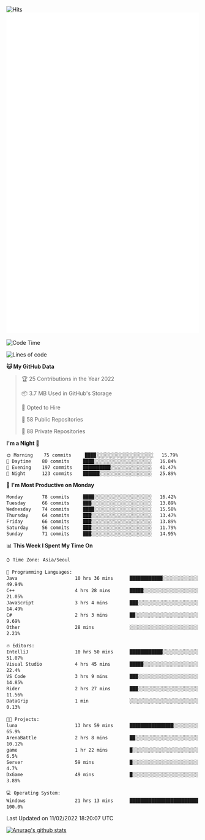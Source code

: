 ![Hits](https://hits.seeyoufarm.com/api/count/incr/badge.svg?url=https%3A%2F%2Fgithub.com%2Fkokose1234&count_bg=%2379C83D&title_bg=%23555555&icon=apple.svg&icon_color=%23E7E7E7&title=hits&edge_flat=false)
<br/>
![Metrics](https://github.com/kokose1234/kokose1234/blob/main/github-metrics.svg)

<!--START_SECTION:waka-->
![Code Time](http://img.shields.io/badge/Code%20Time-462%20hrs%205%20mins-blue)

![Lines of code](https://img.shields.io/badge/From%20Hello%20World%20I%27ve%20Written-8%20Million%20lines%20of%20code-blue)

**🐱 My GitHub Data** 

> 🏆 25 Contributions in the Year 2022
 > 
> 📦 3.7 MB Used in GitHub's Storage 
 > 
> 💼 Opted to Hire
 > 
> 📜 58 Public Repositories 
 > 
> 🔑 88 Private Repositories  
 > 
**I'm a Night 🦉** 

```text
🌞 Morning    75 commits     ████░░░░░░░░░░░░░░░░░░░░░   15.79% 
🌆 Daytime    80 commits     ████░░░░░░░░░░░░░░░░░░░░░   16.84% 
🌃 Evening    197 commits    ██████████░░░░░░░░░░░░░░░   41.47% 
🌙 Night      123 commits    ██████░░░░░░░░░░░░░░░░░░░   25.89%

```
📅 **I'm Most Productive on Monday** 

```text
Monday       78 commits     ████░░░░░░░░░░░░░░░░░░░░░   16.42% 
Tuesday      66 commits     ███░░░░░░░░░░░░░░░░░░░░░░   13.89% 
Wednesday    74 commits     ████░░░░░░░░░░░░░░░░░░░░░   15.58% 
Thursday     64 commits     ███░░░░░░░░░░░░░░░░░░░░░░   13.47% 
Friday       66 commits     ███░░░░░░░░░░░░░░░░░░░░░░   13.89% 
Saturday     56 commits     ███░░░░░░░░░░░░░░░░░░░░░░   11.79% 
Sunday       71 commits     ███░░░░░░░░░░░░░░░░░░░░░░   14.95%

```


📊 **This Week I Spent My Time On** 

```text
⌚︎ Time Zone: Asia/Seoul

💬 Programming Languages: 
Java                     10 hrs 36 mins      ████████████░░░░░░░░░░░░░   49.94% 
C++                      4 hrs 28 mins       █████░░░░░░░░░░░░░░░░░░░░   21.05% 
JavaScript               3 hrs 4 mins        ███░░░░░░░░░░░░░░░░░░░░░░   14.49% 
C#                       2 hrs 3 mins        ██░░░░░░░░░░░░░░░░░░░░░░░   9.69% 
Other                    28 mins             ░░░░░░░░░░░░░░░░░░░░░░░░░   2.21%

🔥 Editors: 
IntelliJ                 10 hrs 50 mins      ████████████░░░░░░░░░░░░░   51.07% 
Visual Studio            4 hrs 45 mins       █████░░░░░░░░░░░░░░░░░░░░   22.4% 
VS Code                  3 hrs 9 mins        ███░░░░░░░░░░░░░░░░░░░░░░   14.85% 
Rider                    2 hrs 27 mins       ███░░░░░░░░░░░░░░░░░░░░░░   11.56% 
DataGrip                 1 min               ░░░░░░░░░░░░░░░░░░░░░░░░░   0.13%

🐱‍💻 Projects: 
luna                     13 hrs 59 mins      ████████████████░░░░░░░░░   65.9% 
ArenaBattle              2 hrs 8 mins        ██░░░░░░░░░░░░░░░░░░░░░░░   10.12% 
game                     1 hr 22 mins        █░░░░░░░░░░░░░░░░░░░░░░░░   6.5% 
Server                   59 mins             █░░░░░░░░░░░░░░░░░░░░░░░░   4.7% 
DxGame                   49 mins             █░░░░░░░░░░░░░░░░░░░░░░░░   3.89%

💻 Operating System: 
Windows                  21 hrs 13 mins      █████████████████████████   100.0%

```


 Last Updated on 11/02/2022 18:20:07 UTC
<!--END_SECTION:waka-->

[![Anurag's github stats](https://github-readme-stats.vercel.app/api?username=kokose1234&theme=dracula)](https://github.com/anuraghazra/github-readme-stats)



	
